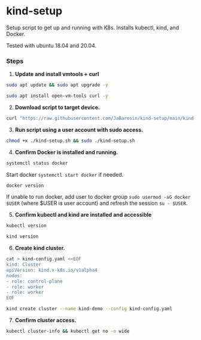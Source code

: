 # kind-setup

Setup script to get up and running with K8s. Installs kubectl, kind, and Docker.

Tested with ubuntu 18.04 and 20.04.

### Steps

1. **Update and install vmtools + curl**
```sh
sudo apt update && sudo apt upgrade -y

```
```sh
sudo apt install open-vm-tools curl -y
```

2. **Download script to target device.**
```bash
curl "https://raw.githubusercontent.com/JaBarosin/kind-setup/main/kind-setup.sh" -o "kind-setup.sh"
```

3. **Run script using a user account with sudo access.**
```sh
chmod +x ./kind-setup.sh && sudo ./kind-setup.sh
```

4. **Confirm Docker is installed and running.**
```sh
systemctl status docker
```
Start docker `systemctl start docker` if needed.
```sh
docker version
```
If unable to run docker, add user to docker group `sudo usermod -aG docker $USER` (where $USER is user account) and refresh the session `su - $USER`.

5. **Confirm kubectl and kind are installed and accessible**
```sh
kubectl version
```
```sh
kind version
```

6. **Create kind cluster.**
```sh
cat > kind-config.yaml <<EOF
kind: Cluster
apiVersion: kind.x-k8s.io/v1alpha4
nodes:
- role: control-plane
- role: worker
- role: worker
EOF
```

```sh
kind create cluster --name kind-demo --config kind-config.yaml
```

7. **Confirm cluster access.**
```sh
kubectl cluster-info && kubectl get no -o wide
```
